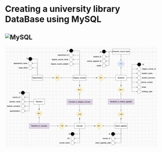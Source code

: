 # Creating a university library DataBase using MySQL

![MySQL](https://img.shields.io/badge/MySQL-4479A1?style=flat&logo=mysql&logoColor=white)
---

![](./img/ER-diagram.jpeg)
